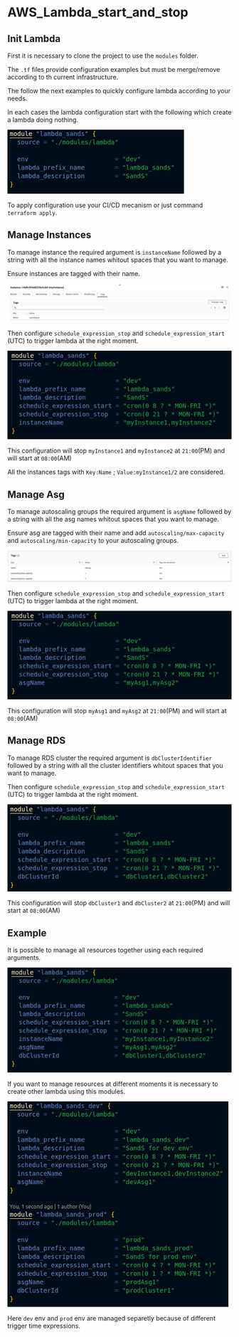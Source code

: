 # AWS_Lambda_start_and_stop


## Init Lambda

First it is necessary to clone the project to use the `modules` folder.

The `.tf` files provide configuration examples but must be merge/remove according to th current infrastructure.

The follow the next examples to quickly configure lambda according to your needs.

In each cases the lambda configuration start with the following which create a lambda doing nothing.

![](img/empty.png)

To apply configuration use your CI/CD mecanism or just command `terraform apply`.
## Manage Instances

To manage instance the required argument is `instanceName` followed by a string with all the instance names whitout spaces that you want to manage. 

Ensure instances are tagged with their name.

![](img/instance_tag.png)

Then configure `schedule_expression_stop` and `schedule_expression_start` (UTC) to trigger lambda at the right moment.

![](img/instance.png)

This configuration will stop `myInstance1` and `myInstance2` at `21:00`(PM) and will start at `08:00`(AM)

All the instances tags with `Key:Name` ; `Value:myInstance1/2` are considered.

## Manage Asg

To manage autoscaling groups the required argument is `asgName` followed by a string with all the asg names whitout spaces that you want to manage. 

Ensure asg are tagged with their name and add `autoscaling/max-capacity` and `autoscaling/min-capacity` to your autoscaling groups.

![](img/asg_tags.png)

Then configure `schedule_expression_stop` and `schedule_expression_start` (UTC) to trigger lambda at the right moment.

![](img/asg.png)

This configuration will stop `myAsg1` and `myAsg2` at `21:00`(PM) and will start at `08:00`(AM)

## Manage RDS 

To manage RDS cluster the required argument is `dbClusterIdentifier` followed by a string with all the cluster identifiers whitout spaces that you want to manage. 


Then configure `schedule_expression_stop` and `schedule_expression_start` (UTC) to trigger lambda at the right moment.

![](img/rds.png)

This configuration will stop `dbCluster1` and `dbCluster2` at `21:00`(PM) and will start at `08:00`(AM)

## Example

It is possible to manage all resources together using each required arguments. 

![](img/all.png)

If you want to manage resources at different moments it is necessary to create other lambda using this modules.

![](img/mix.png)

Here `dev` env and `prod` env are managed separetly because of different trigger time expressions.
